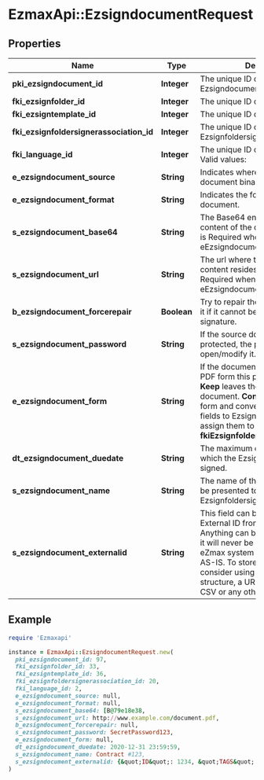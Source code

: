# EzmaxApi::EzsigndocumentRequest

## Properties

| Name | Type | Description | Notes |
| ---- | ---- | ----------- | ----- |
| **pki_ezsigndocument_id** | **Integer** | The unique ID of the Ezsigndocument | [optional] |
| **fki_ezsignfolder_id** | **Integer** | The unique ID of the Ezsignfolder |  |
| **fki_ezsigntemplate_id** | **Integer** | The unique ID of the Ezsigntemplate | [optional] |
| **fki_ezsignfoldersignerassociation_id** | **Integer** | The unique ID of the Ezsignfoldersignerassociation | [optional] |
| **fki_language_id** | **Integer** | The unique ID of the Language.  Valid values:  |Value|Description| |-|-| |1|French| |2|English| |  |
| **e_ezsigndocument_source** | **String** | Indicates where to look for the document binary content. |  |
| **e_ezsigndocument_format** | **String** | Indicates the format of the document. | [optional] |
| **s_ezsigndocument_base64** | **String** | The Base64 encoded binary content of the document.  This field is Required when eEzsigndocumentSource &#x3D; Base64. | [optional] |
| **s_ezsigndocument_url** | **String** | The url where the document content resides.  This field is Required when eEzsigndocumentSource &#x3D; Url. | [optional] |
| **b_ezsigndocument_forcerepair** | **Boolean** | Try to repair the document or flatten it if it cannot be used for electronic signature.  | [optional][default to true] |
| **s_ezsigndocument_password** | **String** | If the source document is password protected, the password to open/modify it. | [optional] |
| **e_ezsigndocument_form** | **String** | If the document contains an existing PDF form this property must be set.  **Keep** leaves the form as-is in the document.  **Convert** removes the form and convert all the existing fields to Ezsignformfieldgroups and assign them to the specified **fkiEzsignfoldersignerassociationID** | [optional] |
| **dt_ezsigndocument_duedate** | **String** | The maximum date and time at which the Ezsigndocument can be signed. |  |
| **s_ezsigndocument_name** | **String** | The name of the document that will be presented to Ezsignfoldersignerassociations |  |
| **s_ezsigndocument_externalid** | **String** | This field can be used to store an External ID from the client&#39;s system.  Anything can be stored in this field, it will never be evaluated by the eZmax system and will be returned AS-IS.  To store multiple values, consider using a JSON formatted structure, a URL encoded string, a CSV or any other custom format.  | [optional] |

## Example

```ruby
require 'Ezmaxapi'

instance = EzmaxApi::EzsigndocumentRequest.new(
  pki_ezsigndocument_id: 97,
  fki_ezsignfolder_id: 33,
  fki_ezsigntemplate_id: 36,
  fki_ezsignfoldersignerassociation_id: 20,
  fki_language_id: 2,
  e_ezsigndocument_source: null,
  e_ezsigndocument_format: null,
  s_ezsigndocument_base64: [B@79e18e38,
  s_ezsigndocument_url: http://www.example.com/document.pdf,
  b_ezsigndocument_forcerepair: null,
  s_ezsigndocument_password: SecretPassword123,
  e_ezsigndocument_form: null,
  dt_ezsigndocument_duedate: 2020-12-31 23:59:59,
  s_ezsigndocument_name: Contract #123,
  s_ezsigndocument_externalid: {&quot;ID&quot;: 1234, &quot;TAGS&quot;: [&quot;tag1&quot;, &quot;tag2&quot;, &quot;tag3&quot;]}
)
```


